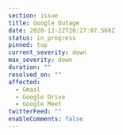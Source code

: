 ```yaml
---
section: issue
title: Google Outage
date: 2020-12-22T20:27:07.568Z
status: in_progress
pinned: top
current_severity: down
max_severity: down
duration: ""
resolved_on: ""
affected:
  - Gmail
  - Google Drive
  - Google Meet
twitterFeed: ""
enableComments: false
---
```


